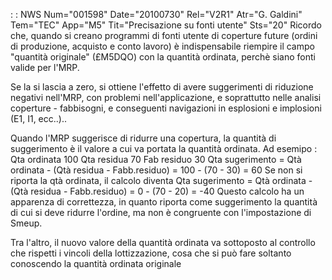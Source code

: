  :  : NWS Num="001598" Date="20100730" Rel="V2R1" Atr="G. Galdini" Tem="TEC" App="M5" Tit="Precisazione su fonti utente" Sts="20"
Ricordo che, quando si creano programmi di fonti utente di coperture future (ordini di produzione,
acquisto e conto lavoro) è indispensabile riempire il campo "quantità originale" (£M5DQO) con la quantità ordinata, perchè siano fonti valide per l'MRP.

Se la si lascia a zero, si ottiene l'effetto di avere suggerimenti di riduzione negativi nell'MRP,
con problemi nell'applicazione, e soprattutto nelle analisi coperture - fabbisogni, e conseguenti navigazioni in esplosioni e implosioni (E1, I1, ecc..)..

Quando l'MRP suggerisce di ridurre una copertura, la quantità di suggerimento è il valore a cui va
portata la quantità ordinata.
Ad esemipo : 
Qta ordinata 100
Qta residua 70
Fab residuo 30
Qta sugerimento = Qtà ordinata - (Qtà residua - Fabb.residuo) = 100 - (70 - 30) = 60 
Se non si riporta la qtà ordinata, il calcolo diventa
Qta sugerimento = Qtà ordinata - (Qtà residua - Fabb.residuo) = 0 - (70 - 20) = -40 Questo calcolo ha un apparenza di correttezza, in quanto riporta come suggerimento la quantità di cui si deve ridurre l'ordine, ma non è congruente con l'impostazione di Smeup.

Tra l'altro, il nuovo valore della quantità ordinata va sottoposto al controllo che rispetti i vincoli della lottizzazione, cosa che si può fare soltanto conoscendo la quantità ordinata originale
